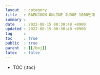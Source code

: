 ```yaml
---
layout  : category
title   : BAEKJOON ONLINE JUDGE 1000번대
summary : 
date    : 2022-08-15 00:30:48 +0900
updated : 2022-08-15 00:30:48 +0900
tag     : 
toc     : true
public  : true
parent  : [[/boj]]
latex   : false
---
```

* TOC
{:toc}
